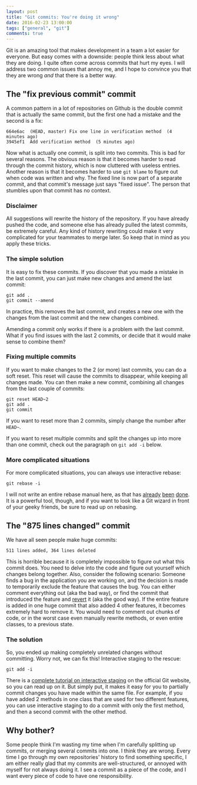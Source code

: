 ```yaml
---
layout: post
title: "Git commits: You're doing it wrong"
date: 2016-02-23 13:00:00
tags: ["general", "git"]
comments: true
---
```


Git is an amazing tool that makes development in a team a lot easier for everyone. But easy comes with a downside: people think less about what they are doing. I quite often come across commits that hurt my eyes. I will address two common issues that annoy me, and I hope to convince you that they are wrong _and_ that there is a better way.

## The "fix previous commit" commit

A common pattern in a lot of repositories on Github is the double commit that is actually the same commit, but the first one had a mistake and the second is a fix:

```
664e6ac  (HEAD, master) Fix one line in verification method  (4 minutes ago)
3945ef1  Add verification method  (5 minutes ago)
```

Now what is actually one commit, is split into two commits. This is bad for several reasons. The obvious reason is that it becomes harder to read through the commit history, which is now cluttered with useless entries. Another reason is that it becomes harder to use `git blame` to figure out when code was written and why. The fixed line is now part of a separate commit, and that commit's message just says "fixed issue". The person that stumbles upon that commit has no context.

### Disclaimer

All suggestions will rewrite the history of the repository. If you have already pushed the code, and someone else has already pulled the latest commits, be extremely careful. Any kind of history rewriting could make it very complicated for your teammates to merge later. So keep that in mind as you apply these tricks.

### The simple solution

It is easy to fix these commits. If you discover that you made a mistake in the last commit, you can just make new changes and amend the last commit:

```
git add .
git commit --amend
```

In practice, this removes the last commit, and creates a new one with the changes from the last commit and the new changes combined.

Amending a commit only works if there is a problem with the last commit. What if you find issues with the last 2 commits, or decide that it would make sense to combine them?

### Fixing multiple commits

If you want to make changes to the 2 (or more) last commits, you can do a soft reset. This reset will cause the commits to disappear, while keeping all changes made. You can then make a new commit, combining all changes from the last couple of commits:

```
git reset HEAD~2
git add .
git commit
```

If you want to reset more than 2 commits, simply change the number after `HEAD~`.

If you want to reset multiple commits and split the changes up into more than one commit, check out the paragraph on `git add -i` below.

### More complicated situations

For more complicated situations, you can always use interactive rebase:

```
git rebase -i
```

I will not write an entire rebase manual here, as that has [already](https://git-scm.com/docs/git-rebase) [been](https://www.atlassian.com/git/tutorials/merging-vs-rebasing/) [done](http://nathanleclaire.com/blog/2014/09/14/dont-be-scared-of-git-rebase/). It is a powerful tool, though, and if you want to look like a Git wizard in front of your geeky friends, be sure to read up on rebasing.

## The "875 lines changed" commit

We have all seen people make huge commits:

```
511 lines added, 364 lines deleted
```

This is horrible because it is completely impossible to figure out what this commit does. You need to delve into the code and figure out yourself which changes belong together. Also, consider the following scenario: Someone finds a bug in the application you are working on, and the decision is made to temporarily exclude the feature that causes the bug. You can either comment everything out (aka the bad way), or find the commit that introduced the feature and [revert](https://git-scm.com/docs/git-revert) it (aka the good way). If the entire feature is added in one huge commit that also added 4 other features, it becomes extremely hard to remove it. You would need to comment out chunks of code, or in the worst case even manually rewrite methods, or even entire classes, to a previous state.

### The solution

So, you ended up making completely unrelated changes without committing. Worry not, we can fix this! Interactive staging to the rescue:

```
git add -i
```

There is a [complete tutorial on interactive staging](https://git-scm.com/book/en/v2/Git-Tools-Interactive-Staging) on the official Git website, so you can read up on it. But simply put, it makes it easy for you to partially commit changes you have made within the same file. For example, if you have added 2 methods in one class that are used for two different features, you can use interactive staging to do a commit with only the first method, and then a second commit with the other method.

## Why bother?

Some people think I'm wasting my time when I'm carefully splitting up commits, or merging several commits into one. I think they are wrong. Every time I go through my own repositories' history to find something specific, I am either really glad that my commits are well-structured, or annoyed with myself for not always doing it. I see a commit as a piece of the code, and I want every piece of code to have one responsibility.
